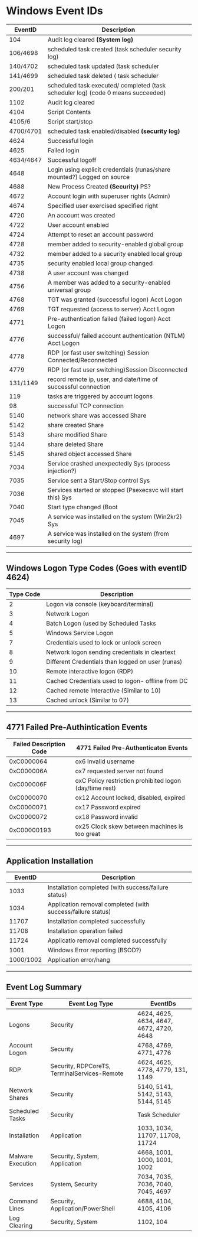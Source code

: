 # Windows Event IDs  

| EventID | Description |  
| --- | --- |  
| 104  | Audit log cleared **(System log)** |  
| 106/4698 |scheduled task created (task scheduler  security log) |
| 140/4702 | scheduled task updated (task scheduler | security log) |  
| 141/4699 | scheduled task deleted ( task scheduler | security log) |
| 200/201 | scheduled task executed/ completed (task scheduler log) (code 0 means succeeded) |  
| 1102 | Audit log cleared |  
| 4104 | Script Contents |  
| 4105/6 | Script start/stop |  
| 4700/4701 | scheduled task enabled/disabled **(security log)** |  
| 4624 | Successful login |  
| 4625 | Failed login |  
| 4634/4647 | Successful logoff |  
| 4648 | Login using explicit credentials (runas/share mounted?) Logged on source |  
| 4688 | New Process Created **(Security)** PS? |  
| 4672 | Account login with superuser rights (Admin) |  
| 4674 | Specified user exercised specified right |  
| 4720 | An account was created |  
| 4722 | User account enabled |  
| 4724 | Attempt to reset an account password |  
| 4728 | member added to security-enabled global group |  
| 4732 | member added to a security enabled local group |  
| 4735 | security enabled local group changed |  
| 4738 | A user account was changed |  
| 4756 | A member was added to a security-enabled universal group |  
| 4768 | TGT was granted (successful logon) Acct Logon |  
| 4769 | TGT requested (access to server) Acct Logon |  
| 4771 | Pre-authentication failed (failed logon) Acct Logon |  
| 4776 | successful/ failed account authentication (NTLM) Acct Logon |  
| 4778 | RDP (or fast user switching) Session Connected/Reconnected |  
| 4779 | RDP (or fast user switching)Session Disconnected |  
| 131/1149 | record remote ip, user, and date/time of successful connection |  
| 119 | tasks are triggered by account logons |  
| 98 | successful TCP connection |  
| 5140 | network share was accessed Share |  
| 5142 | share created Share |  
| 5143 | share modified  Share |  
| 5144 | share deleted Share |  
| 5145 | shared object accessed Share |  
| 7034 | Service crashed unexpectedly Sys (process injection?) |  
| 7035 | Service sent a Start/Stop control Sys |  
| 7036 | Services started or stopped (Psexecsvc will start this)  Sys |  
| 7040 | Start type changed (Boot|On Request|Disabled) Sys |  
| 7045 | A service was installed on the system (Win2kr2)  Sys |  
| 4697 | A service was installed on the system (from security log) |  

---

## Windows Logon Type Codes (Goes with eventID 4624)  

|Type Code | Description|  
|--- | --- |  
| 2 | Logon via console (keyboard/terminal) |  
| 3 | Network Logon |  
| 4 | Batch Logon (used by Scheduled Tasks |  
| 5 | Windows Service Logon |  
| 7 | Credentials used to lock or unlock screen |  
| 8 | Network logon sending credentials in cleartext |  
| 9 | Different Credentials than logged on user (runas) |  
| 10 | Remote interactive logon (RDP) |  
| 11 | Cached Credentials used to logon- offline from DC |  
| 12 | Cached remote Interactive (Similar to 10) |  
| 13 | Cached unlock (Similar to 07) |  

---  

## 4771 Failed Pre-Authintication Events  

| Failed Description Code | 4771 Failed Pre-Authenticaton Events|  
|--- | --- |  
| 0xC0000064 | ox6 Invalid username |  
| 0xC000006A | ox7 requested server not found |  
| 0xC000006F | oxC Policy restriction prohibited logon (day/time rest) |  
| 0xC0000070 | ox12 Account locked, disabled, expired |  
| 0xC0000071 | ox17 Password expired |  
| 0xC0000072 | ox18 Password invalid  |  
| 0xC00000193 | ox25 Clock skew between machines is too great  |  

---

## Application Installation  

 | EventID | Description |  
 | --- | --- |  
 | 1033 | Installation completed (with success/failure status) |  
 | 1034 | Application removal completed (with success/failure status) |  
 | 11707 | Installation completed successfully |  
 | 11708 | Installation operation failed |  
 | 11724 | Applicatio removal completed successfully |  
 | 1001 | Windows Error reporting (BSOD?) |  
 | 1000/1002 | Application error/hang |  

---

## Event Log Summary  

 | Event Type | Event Log Type | EventIDs |  
 | --- | --- | --- |  
 | Logons | Security | 4624, 4625, 4634, 4647, 4672, 4720, 4648 |  
 | Account Logon | Security | 4768, 4769, 4771, 4776 |  
 | RDP | Security, RDPCoreTS, TerminalServices-Remote | 4624, 4625, 4778, 4779, 131, 1149 |  
 | Network Shares | Security | 5140, 5141, 5142, 5143, 5144, 5145 |  
 | Scheduled Tasks | Security | Task Scheduler | 4698, 106, 141, 200 |  
 | Installation | Application | 1033, 1034, 11707, 11708, 11724 |  
 | Malware Execution | Security, System, Application | 4668, 1001, 1000, 1001, 1002 |  
 |Services | System, Security | 7034, 7035, 7036, 7040, 7045, 4697 |  
 | Command Lines | Security, Application/PowerShell | 4688, 4104, 4105, 4106 |  
 | Log Clearing | Security, System | 1102, 104 |  

